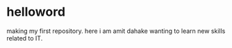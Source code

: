 # helloword
making my first repository.
here i am amit dahake wanting to learn new skills related to IT.

